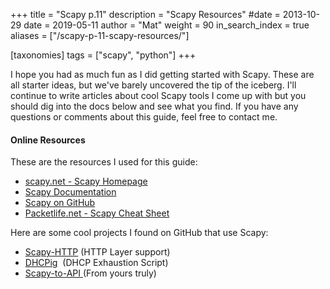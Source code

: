 +++
title = "Scapy p.11"
description = "Scapy Resources"
#date = 2013-10-29
date = 2019-05-11
author = "Mat"
weight = 90
in_search_index = true
aliases = ["/scapy-p-11-scapy-resources/"]

[taxonomies]
tags = ["scapy", "python"]
+++

I hope you had as much fun as I did getting started with Scapy. These are all starter ideas, but we've barely uncovered the tip of the iceberg. I'll continue to write articles about cool Scapy tools I come up with but you should dig into the docs below and see what you find. If you have any questions or comments about this guide, feel free to contact me.
<!-- more -->

#### Online Resources

These are the resources I used for this guide:

  * <a href="https://scapy.net/" target="_blank" rel="noopener noreferrer">scapy.net - Scapy Homepage</a>
  * <a href="https://scapy.readthedocs.io/en/latest/index.html" target="_blank" rel="noopener noreferrer">Scapy Documentation</a>
  * [Scapy on GitHub](https://github.com/secdev/scapy/)
  * <a href="http://media.packetlife.net/media/library/36/scapy.pdf" target="_blank" rel="noopener noreferrer">Packetlife.net - Scapy Cheat Sheet</a>

Here are some cool projects I found on GitHub that use Scapy:

  * <a title="Scapy-HTTP" href="https://github.com/invernizzi/scapy-http" target="_blank" rel="noopener noreferrer">Scapy-HTTP</a> (HTTP Layer support)
  * <a title="DHCPig" href="https://github.com/kamorin/DHCPig" target="_blank" rel="noopener noreferrer">DHCPig</a>  (DHCP Exhaustion Script)
  * <a title="Scapy-to-API" href="https://www.github.com/thepacketgeek/scapy-to-api" target="_blank" rel="noopener noreferrer">Scapy-to-API </a>(From yours truly)